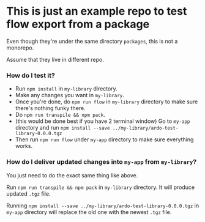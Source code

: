 # This is just an example repo to test flow export from a package

Even though they're under the same directory `packages`, this is not a monorepo.

Assume that they live in different repo.

### How do I test it?

* Run `npm install` in `my-library` directory.
* Make any changes you want in `my-library`.
* Once you're done, do `npm run flow` in `my-library` directory to make sure there's nothing funky there.
* Do `npm run transpile && npm pack`.
* (this would be done best if you have 2 terminal window) Go to `my-app` directory and run `npm install --save ../my-library/ardo-test-library-0.0.0.tgz`
* Then run `npm run flow` under `my-app` directory to make sure everything works.

### How do I deliver updated changes into `my-app` from `my-library`?

You just need to do the exact same thing like above.

Run `npm run transpile && npm pack` in `my-library` directory. It will produce updated `.tgz` file.

Running `npm install --save ../my-library/ardo-test-library-0.0.0.tgz` in `my-app` directory will replace the old one with the newest `.tgz` file.
